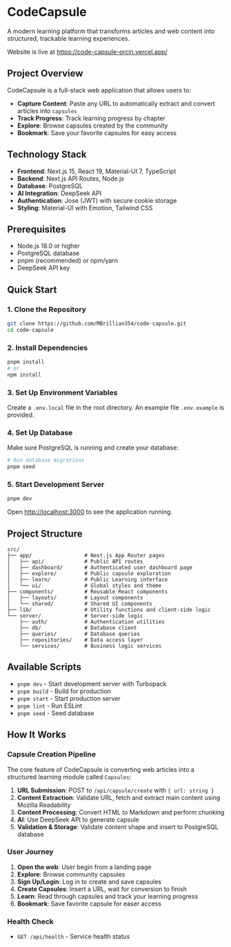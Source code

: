 # CodeCapsule

A modern learning platform that transforms articles and web content into structured, trackable learning experiences.

Website is live at https://code-capsule-orcin.vercel.app/

## Project Overview

CodeCapsule is a full-stack web application that allows users to:

-   **Capture Content**: Paste any URL to automatically extract and convert articles into `capsules`
-   **Track Progress**: Track learning progress by chapter
-   **Explore**: Browse capsules created by the community
-   **Bookmark**: Save your favorite capsules for easy access

## Technology Stack

-   **Frontend**: Next.js 15, React 19, Material-UI 7, TypeScript
-   **Backend**: Next.js API Routes, Node.js
-   **Database**: PostgreSQL
-   **AI Integration**: DeepSeek API
-   **Authentication**: Jose (JWT) with secure cookie storage
-   **Styling**: Material-UI with Emotion, Tailwind CSS

## Prerequisites

-   Node.js 18.0 or higher
-   PostgreSQL database
-   pnpm (recommended) or npm/yarn
-   DeepSeek API key

## Quick Start

### 1. Clone the Repository

```bash
git clone https://github.com/MBrillian354/code-capsule.git
cd code-capsule
```

### 2. Install Dependencies

```bash
pnpm install
# or
npm install
```

### 3. Set Up Environment Variables

Create a `.env.local` file in the root directory. An example file `.env.example` is provided.

### 4. Set Up Database

Make sure PostgreSQL is running and create your database:

```bash
# Run database migrations
pnpm seed
```

### 5. Start Development Server

```bash
pnpm dev
```

Open [http://localhost:3000](http://localhost:3000) to see the application running.

##  Project Structure

```
src/
├── app/                 # Next.js App Router pages
│   ├── api/             # Public API routes
│   ├── dashboard/       # Authenticated user dashboard page
│   ├── explore/         # Public capsule exploration
│   ├── learn/           # Public Learning interface
│   └── ui/              # Global styles and theme
├── components/          # Reusable React components
│   ├── layouts/         # Layout components
│   └── shared/          # Shared UI components
├── lib/                 # Utility functions and client-side logic
└── server/              # Server-side logic
    ├── auth/            # Authentication utilities
    ├── db/              # Database client
    ├── queries/         # Database queries
    ├── repositories/    # Data access layer
    └── services/        # Business logic services

```

## Available Scripts

-   `pnpm dev` - Start development server with Turbopack
-   `pnpm build` - Build for production
-   `pnpm start` - Start production server
-   `pnpm lint` - Run ESLint
-   `pnpm seed` - Seed database

## How It Works

### Capsule Creation Pipeline

The core feature of CodeCapsule is converting web articles into a structured learning module called `Capsules`:

1. **URL Submission**: POST to `/api/capsule/create` with `{ url: string }`
2. **Content Extraction**: Validate URL, fetch and extract main content using Mozilla Readability
3. **Content Processing**: Convert HTML to Markdown and perform chunking
4. **AI**: Use DeepSeek API to generate capsule
5. **Validation & Storage**: Validate content shape and insert to PostgreSQL database

### User Journey

1. **Open the web**: User begin from a landing page
2. **Explore**: Browse community capsules
3. **Sign Up/Login**: Log in to create and save capsules
4. **Create Capsules**: Insert a URL, wait for conversion to finish
5. **Learn**: Read through capsules and track your learning progress
6. **Bookmark**: Save favorite capsule for easer access

### Health Check

-   `GET /api/health` - Service health status

